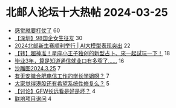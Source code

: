 # 北邮人论坛十大热帖 2024-03-25

- [感觉就要打仗了](https://bbs.byr.cn/article/Talking/6412992) 60
- [【深圳】98国企女生征友](https://bbs.byr.cn/article/Friends/2051721) 30
- [2024北邮新生赛顺利举行 | AI大模型表现突出](https://bbs.byr.cn/article/ACM_ICPC/101376) 22
- [【转】超神准！星座小王子独创的新型占卜、來一起試玩一下！](https://bbs.byr.cn/article/Constellations/326533) 18
- [毕业3年，算是知道通信就业口有多窄了……](https://bbs.byr.cn/article/WorkLife/1212437) 16
- [沙雕图2024.3.25](https://bbs.byr.cn/article/Picture/3359619) 7
- [有无安徽合肥电信工作的学长学姐呀？](https://bbs.byr.cn/article/Job/2207821) 7
- [大家觉得港股还有希望系统性修复么？](https://bbs.byr.cn/article/Financial/81904) 5
- [【讨论】GFW长远看是好是坏？](https://bbs.byr.cn/article/Debate/17438) 4
- [联培项目询问](https://bbs.byr.cn/article/AimGraduate/1228774) 4



